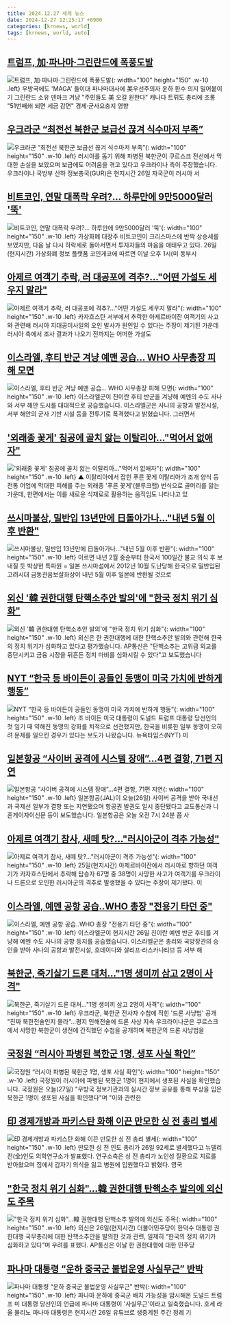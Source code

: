 ```yaml
---
title: 2024.12.27 세계 뉴스
date: 2024-12-27 12:25:17 +0900
categories: [krnews, world]
tags: [krnews, world, auto]
---
```

## [트럼프, 加·파나마·그린란드에 폭풍도발](https://n.news.naver.com/mnews/article/009/0005420113)

![트럼프, 加·파나마·그린란드에 폭풍도발](https://mimgnews.pstatic.net/image/origin/009/2024/12/26/5420113.jpg?type=nf220_150){: width="100" height="150" .w-10 .left}
우방국에도 'MAGA' 들이대 파나마대사에 美우선주의자 운하 환수 의지 밀어붙이기 그린란드 소유 덴마크 겨냥 "주민들도 美 오길 원한다" 캐나다 트뤼도 총리에 조롱 "51번째州 되면 세금 감면" 경제·군사요충지 영향

## [우크라군 “최전선 북한군 보급선 끊겨 식수마저 부족”](https://n.news.naver.com/mnews/article/056/0011864994)

![우크라군 “최전선 북한군 보급선 끊겨 식수마저 부족”](https://mimgnews.pstatic.net/image/origin/056/2024/12/27/11864994.jpg?type=nf220_150){: width="100" height="150" .w-10 .left}
러시아를 돕기 위해 파병된 북한군이 쿠르스크 전선에서 막대한 손실을 보았으며 보급에도 어려움을 겪고 있다고 우크라이나 측이 주장했습니다. 우크라이나 국방부 산하 정보총국(GUR)은 현지시간 26일 자국군이 러시아 서

## [비트코인, 연말 대폭락 우려?... 하루만에 9만5000달러 '뚝'](https://n.news.naver.com/mnews/article/053/0000047490)

![비트코인, 연말 대폭락 우려?... 하루만에 9만5000달러 '뚝'](https://mimgnews.pstatic.net/image/origin/053/2024/12/27/47490.jpg?type=nf220_150){: width="100" height="150" .w-10 .left}
가상화폐 대장주 비트코인이 크리스마스에 반짝 상승세를 보였지만, 다음 날 다시 하락세로 돌아서면서 투자자들의 마음을 애태우고 있다. 26일(현지시간) 가상화폐 정보 플랫폼 코인게코에 따르면 이날 오후 1시(미 동부시

## [아제르 여객기 추락, 러 대공포에 격추?…"어떤 가설도 세우지 말라"](https://n.news.naver.com/mnews/article/421/0007989089)

![아제르 여객기 추락, 러 대공포에 격추?…"어떤 가설도 세우지 말라"](https://mimgnews.pstatic.net/image/origin/421/2024/12/26/7989089.jpg?type=nf220_150){: width="100" height="150" .w-10 .left}
카자흐스탄 서부에서 추락한 아제르바이잔 여객기의 사고와 관련해 러시아 지대공미사일의 오인 발사가 원인일 수 있다는 주장이 제기된 가운데 러시아 측에서 조사 결과가 나오기 전까지는 어떠한 가설도

## [이스라엘, 후티 반군 겨냥 예맨 공습... WHO 사무총장 피해 모면](https://n.news.naver.com/mnews/article/052/0002132919)

![이스라엘, 후티 반군 겨냥 예맨 공습... WHO 사무총장 피해 모면](https://mimgnews.pstatic.net/image/origin/052/2024/12/27/2132919.jpg?type=nf220_150){: width="100" height="150" .w-10 .left}
이스라엘군이 친이란 후티 반군을 겨냥해 예멘의 수도 사나와 서부 해안 도시를 대대적으로 공습했습니다. 이스라엘군은 사나의 공항과 발전시설, 서부 해안의 군사 기반 시설 등을 전투기로 폭격했다고 밝혔습니다. 그러면서

## ['외래종 꽃게' 침공에 골치 앓는 이탈리아…"먹어서 없애자"](https://n.news.naver.com/mnews/article/055/0001218355)

!['외래종 꽃게' 침공에 골치 앓는 이탈리아…"먹어서 없애자"](https://mimgnews.pstatic.net/image/origin/055/2024/12/26/1218355.jpg?type=nf220_150){: width="100" height="150" .w-10 .left}
▲ 이탈리아에서 잡힌 푸른 꽃게 이탈리아가 조개 양식 등 전통 어업에 막대한 피해를 주는 외래종 '푸른 꽃게'(블루크랩) 번식으로 골머리를 앓는 가운데, 한편에서는 이를 새로운 식재료로 활용하는 움직임도 나타나고 있

## [쓰시마불상, 밀반입 13년만에 日돌아가나…"내년 5월 이후 반환"](https://n.news.naver.com/mnews/article/001/0015127646)

![쓰시마불상, 밀반입 13년만에 日돌아가나…"내년 5월 이후 반환"](https://mimgnews.pstatic.net/image/origin/001/2024/12/27/15127646.jpg?type=nf220_150){: width="100" height="150" .w-10 .left}
이르면 내년 2월 중순부터 한국서 100일간 불교 의식 후 보내질 듯 박상현 특파원 = 일본 쓰시마섬에서 2012년 10월 도난당해 한국으로 밀반입된 고려시대 금동관음보살좌상이 내년 5월 이후 일본에 반환될 것으로

## [외신 '韓 권한대행 탄핵소추안 발의'에 "한국 정치 위기 심화"](https://n.news.naver.com/mnews/article/422/0000700861)

![외신 '韓 권한대행 탄핵소추안 발의'에 "한국 정치 위기 심화"](https://mimgnews.pstatic.net/image/origin/422/2024/12/27/700861.jpg?type=nf220_150){: width="100" height="150" .w-10 .left}
외신은 한 권한대행에 대한 탄핵소추안 발의와 관련해 한국의 정치 위기가 심화하고 있다고 평가했습니다. AP통신은 "탄핵소추는 고위급 외교를 중단시키고 금융 시장을 뒤흔든 정치 마비를 심화시킬 수 있다"고 보도했습니다

## [NYT “한국 등 바이든이 공들인 동맹이 미국 가치에 반하게 행동”](https://n.news.naver.com/mnews/article/056/0011865060)

![NYT “한국 등 바이든이 공들인 동맹이 미국 가치에 반하게 행동”](https://mimgnews.pstatic.net/image/origin/056/2024/12/27/11865060.jpg?type=nf220_150){: width="100" height="150" .w-10 .left}
조 바이든 미국 대통령이 도널드 트럼프 대통령 당선인의 첫 임기 때 약해진 동맹의 강화를 치적으로 선전했지만, 한국을 비롯한 일부 동맹이 오히려 문제를 일으킨 경우가 있다는 보도가 나왔습니다. 뉴욕타임스(NYT) 미

## [일본항공 “사이버 공격에 시스템 장애”…4편 결항, 71편 지연](https://n.news.naver.com/mnews/article/056/0011864814)

![일본항공 “사이버 공격에 시스템 장애”…4편 결항, 71편 지연](https://mimgnews.pstatic.net/image/origin/056/2024/12/26/11864814.jpg?type=nf220_150){: width="100" height="150" .w-10 .left}
일본항공(JAL)이 오늘(26일) 사이버 공격을 받아 국내선과 국제선 일부가 결항 또는 지연됐으며 항공권 발권도 일시 중단됐다고 교도통신과 니혼게이자이신문 등이 보도했습니다. 일본항공은 오늘 오전 7시 24분 쯤 사

## [아제르 여객기 참사, 새떼 탓?…"러시아군이 격추 가능성"](https://n.news.naver.com/mnews/article/025/0003410599)

![아제르 여객기 참사, 새떼 탓?…"러시아군이 격추 가능성"](https://mimgnews.pstatic.net/image/origin/025/2024/12/26/3410599.jpg?type=nf220_150){: width="100" height="150" .w-10 .left}
25일(현지시간) 아제르바이잔에서 러시아로 향하던 여객기가 카자흐스탄에서 추락해 탑승자 67명 중 38명이 사망한 사고가 여객기를 우크라이나 드론으로 오인한 러시아군의 격추로 발생했을 수 있다는 주장이 제기됐다. 이

## [이스라엘, 예멘 공항 공습‥WHO 총장 "전용기 타던 중"](https://n.news.naver.com/mnews/article/214/0001396312)

![이스라엘, 예멘 공항 공습‥WHO 총장 "전용기 타던 중"](https://mimgnews.pstatic.net/image/origin/214/2024/12/27/1396312.jpg?type=nf220_150){: width="100" height="150" .w-10 .left}
이스라엘군이 현지시간 26일 친이란 예멘 반군 후티를 겨냥해 예멘 수도 사나의 공항 등지를 공습했습니다. 이스라엘군은 총리와 국방장관의 승인을 받아 사나의 공항과 발전시설, 호데이다와 살리프·라스카나티브 등 서부 해

## [북한군, 죽기살기 드론 대처…"1명 생미끼 삼고 2명이 사격"](https://n.news.naver.com/mnews/article/001/0015127165)

![북한군, 죽기살기 드론 대처…"1명 생미끼 삼고 2명이 사격"](https://mimgnews.pstatic.net/image/origin/001/2024/12/26/15127165.jpg?type=nf220_150){: width="100" height="150" .w-10 .left}
우크라군, 북한군 전사자 수첩에 적힌 '드론 사냥법' 공개 "진짜 북한전술인지 몰라"…평지 인해전술에 드론 사상 지속 우크라이나군은 쿠르스크에서 사망한 북한군이 생전에 간직했던 수첩을 공개하며 북한군의 드론 사냥법을

## [국정원 “러시아 파병된 북한군 1명, 생포 사실 확인”](https://n.news.naver.com/mnews/article/056/0011865201)

![국정원 “러시아 파병된 북한군 1명, 생포 사실 확인”](https://mimgnews.pstatic.net/image/origin/056/2024/12/27/11865201.jpg?type=nf220_150){: width="100" height="150" .w-10 .left}
국정원이 러시아에 파병된 북한군 1명이 현지에서 생포된 사실을 확인했습니다. 국정원은 오늘(27일) "우방국 정보기관과의 실시간 정보 공유를 통해 부상을 입은 북한군 1명이 생포된 사실을 확인했다"며 "이와 관련한

## [印 경제개방과 파키스탄 화해 이끈 만모한 싱 전 총리 별세](https://n.news.naver.com/mnews/article/003/0012983370)

![印 경제개방과 파키스탄 화해 이끈 만모한 싱 전 총리 별세](https://mimgnews.pstatic.net/image/origin/003/2024/12/27/12983370.jpg?type=nf220_150){: width="100" height="150" .w-10 .left}
만모한 싱 전 인도 총리가 26일 92세로 별세했다고 뉴델리 전(全)인도 의학연구소가 발표했다. 연구소측은 싱 전 총리가 노인성 질환으로 치료를 받아왔으며 집에서 갑자기 의식을 잃고 병원에 입원했다고 밝혔다. 영국

## ["한국 정치 위기 심화"…韓 권한대행 탄핵소추 발의에 외신도 주목](https://n.news.naver.com/mnews/article/011/0004432757)

!["한국 정치 위기 심화"…韓 권한대행 탄핵소추 발의에 외신도 주목](https://mimgnews.pstatic.net/image/origin/011/2024/12/27/4432757.jpg?type=nf220_150){: width="100" height="150" .w-10 .left}
외신은 26일(현지시간) 더불어민주당이 한덕수 대통령 권한대행 국무총리에 대한 탄핵소추안을 발의한 것과 관련, 일제히 “한국의 정치 위기가 심화하고 있다”며 우려를 표했다. AP통신은 이날 한 권한대행에 대한 민주당

## [파나마 대통령 “운하 중국군 불법운영 사실무근” 반박](https://n.news.naver.com/mnews/article/056/0011864986)

![파나마 대통령 “운하 중국군 불법운영 사실무근” 반박](https://mimgnews.pstatic.net/image/origin/056/2024/12/27/11864986.jpg?type=nf220_150){: width="100" height="150" .w-10 .left}
파나마 운하에 중국군 배치 가능성을 암시해온 도널드 트럼프 미 대통령 당선인의 언급에 파나마 대통령이 '사실무근'이라고 일축했습니다. 호세 라울 물리노 파나마 대통령은 현지시간 26일 유튜브로 생중계된 주간 정례 기

